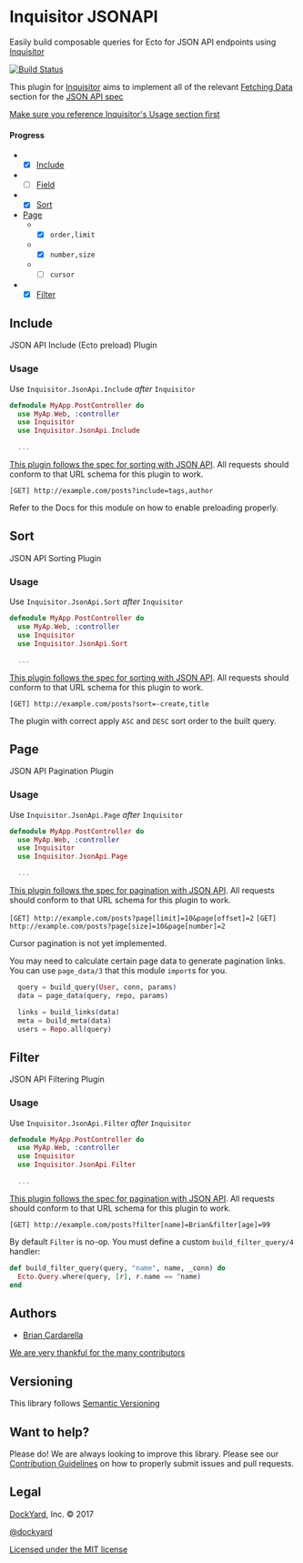 # Inquisitor JSONAPI

Easily build composable queries for Ecto for JSON API endpoints using
[Inquisitor](https://github.com/dockyard/inquisitor)

[![Build Status](https://secure.travis-ci.org/DockYard/inquisitor_jsonapi.svg?branch=master)](http://travis-ci.org/DockYard/inquisitor_jsonapi)

This plugin for [Inquisitor](https://github.com/dockyard/inquisitor)
aims to implement all of the relevant [Fetching
Data](http://jsonapi.org/format/#fetching) section for the [JSON API spec](http://jsonapi.org/)

[Make sure you reference Inquisitor's Usage section
first](https://github.com/DockYard/inquisitor#usage)

#### Progress

* - [x] [Include](http://jsonapi.org/format/#fetching-includes)
* - [ ] [Field](http://jsonapi.org/format/#fetching-sparse-fieldsets)
* - [x] [Sort](http://jsonapi.org/format/#fetching-sorting)
* [Page](http://jsonapi.org/format/#fetching-pagination)
  * - [x] `order,limit`
  * - [x] `number,size`
  * - [ ] `cursor`
* - [x] [Filter](http://jsonapi.org/format/#fetching-filtering)

## Include

JSON API Include (Ecto preload) Plugin

### Usage

Use `Inquisitor.JsonApi.Include` *after* `Inquisitor`

```elixir
defmodule MyApp.PostController do
  use MyAp.Web, :controller
  use Inquisitor
  use Inquisitor.JsonApi.Include

  ...
```

[This plugin follows the spec for sorting with JSON
API](http://jsonapi.org/format/#fetching-includes). All requests should
conform to that URL schema for this plugin to work.

`[GET] http://example.com/posts?include=tags,author`

Refer to the Docs for this module on how to enable preloading properly.

## Sort

JSON API Sorting Plugin

### Usage

Use `Inquisitor.JsonApi.Sort` *after* `Inquisitor`

```elixir
defmodule MyApp.PostController do
  use MyAp.Web, :controller
  use Inquisitor
  use Inquisitor.JsonApi.Sort

  ...
```

[This plugin follows the spec for sorting with JSON
API](http://jsonapi.org/format/#fetching-sorting). All requests should
conform to that URL schema for this plugin to work.

`[GET] http://example.com/posts?sort=-create,title`

The plugin with correct apply `ASC` and `DESC` sort order to the built
query.

## Page

JSON API Pagination Plugin

### Usage

Use `Inquisitor.JsonApi.Page` *after* `Inquisitor`

```elixir
defmodule MyApp.PostController do
  use MyAp.Web, :controller
  use Inquisitor
  use Inquisitor.JsonApi.Page

  ...
```

[This plugin follows the spec for pagination with JSON
API](http://jsonapi.org/format/#fetching-pagination). All requests should
conform to that URL schema for this plugin to work.

`[GET] http://example.com/posts?page[limit]=10&page[offset]=2`
`[GET] http://example.com/posts?page[size]=10&page[number]=2`

Cursor pagination is not yet implemented.

You may need to calculate certain page data to generate pagination
links. You can use `page_data/3` that this module `import`s for you.

```elixir
  query = build_query(User, conn, params)
  data = page_data(query, repo, params)

  links = build_links(data)
  meta = build_meta(data)
  users = Repo.all(query)
```

## Filter

JSON API Filtering Plugin

### Usage

Use `Inquisitor.JsonApi.Filter` *after* `Inquisitor`

```elixir
defmodule MyApp.PostController do
  use MyAp.Web, :controller
  use Inquisitor
  use Inquisitor.JsonApi.Filter

  ...
```

[This plugin follows the spec for pagination with JSON
API](http://jsonapi.org/format/#fetching-filtering). All requests should
conform to that URL schema for this plugin to work.

`[GET] http://example.com/posts?filter[name]=Brian&filter[age]=99`

By default `Filter` is no-op. You must define a custom
`build_filter_query/4` handler:

```elixir
def build_filter_query(query, "name", name, _conn) do
  Ecto.Query.where(query, [r], r.name == ^name)
end
```

## Authors

* [Brian Cardarella](http://twitter.com/bcardarella)

[We are very thankful for the many contributors](https://github.com/dockyard/inquisitor_jsonapi/graphs/contributors)

## Versioning

This library follows [Semantic Versioning](http://semver.org)

## Want to help?

Please do! We are always looking to improve this library. Please see our
[Contribution Guidelines](https://github.com/dockyard/inquisitor_jsonapi/blob/master/CONTRIBUTING.md)
on how to properly submit issues and pull requests.

## Legal

[DockYard](http://dockyard.com/), Inc. &copy; 2017

[@dockyard](http://twitter.com/dockyard)

[Licensed under the MIT license](http://www.opensource.org/licenses/mit-license.php)

